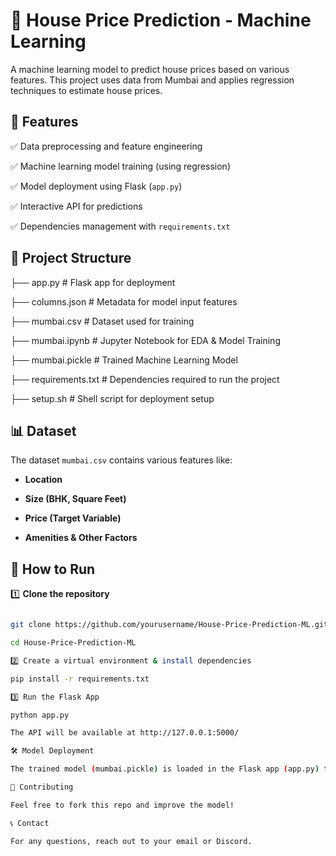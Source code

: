 # **🏡 House Price Prediction - Machine Learning** 

A machine learning model to predict house prices based on various features. This project uses data from Mumbai and applies regression techniques to estimate house prices.  

## 📌 Features 

✅ Data preprocessing and feature engineering  

✅ Machine learning model training (using regression)  

✅ Model deployment using Flask (`app.py`)  

✅ Interactive API for predictions  

✅ Dependencies management with `requirements.txt`  

## 📂 Project Structure  

├── app.py # Flask app for deployment 

├── columns.json # Metadata for model input features 

├── mumbai.csv # Dataset used for training 

├── mumbai.ipynb # Jupyter Notebook for EDA & Model Training 

├── mumbai.pickle # Trained Machine Learning Model 

├── requirements.txt # Dependencies required to run the project

├── setup.sh # Shell script for deployment setup


## 📊 Dataset  

The dataset `mumbai.csv` contains various features like:  

- **Location**
  
- **Size (BHK, Square Feet)**
  
- **Price (Target Variable)**
  
- **Amenities & Other Factors**  

## 🚀 How to Run  

1️⃣ **Clone the repository**  

```sh

git clone https://github.com/yourusername/House-Price-Prediction-ML.git

cd House-Price-Prediction-ML

2️⃣ Create a virtual environment & install dependencies

pip install -r requirements.txt

3️⃣ Run the Flask App

python app.py

The API will be available at http://127.0.0.1:5000/

🛠 Model Deployment

The trained model (mumbai.pickle) is loaded in the Flask app (app.py) to serve predictions via an API.

🤝 Contributing

Feel free to fork this repo and improve the model!

📞 Contact

For any questions, reach out to your email or Discord.
